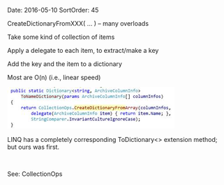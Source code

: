 Date: 2016-05-10
SortOrder: 45

CreateDictionaryFromXXX( … ) – many overloads

Take some kind of collection of items

Apply a delegate to each item, to extract/make a key

Add the key and the item to a dictionary

Most are O(n) (i.e., linear speed)

<img src="../EW%202010%20NetServer%20Enhancements_files/image011.jpg" id="Picture 11" width="383" height="95" />

LINQ has a completely corresponding ToDictionary&lt;&gt; extension method; but ours was first.

 

See: CollectionOps
